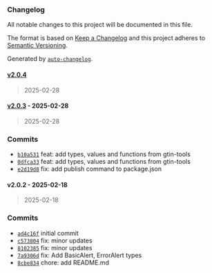 ### Changelog

All notable changes to this project will be documented in this file.

The format is based on [Keep a Changelog](https://keepachangelog.com/en/1.0.0/)
and this project adheres to [Semantic Versioning](https://semver.org/spec/v2.0.0.html).

Generated by [`auto-changelog`](https://github.com/CookPete/auto-changelog).

#### [v2.0.4](https://github.com/ChumsInc/chums-ui-utils/compare/v2.0.3...v2.0.4)

> 2025-02-28

#### [v2.0.3](https://github.com/ChumsInc/chums-ui-utils/compare/v2.0.2...v2.0.3) - 2025-02-28

> 2025-02-28

### Commits

- [`b10a531`](https://github.com/ChumsInc/chums-ui-utils/commit/b10a5313897c2f0c5a9898b8a59872fe370eee6e)  feat: add types, values and functions from gtin-tools
- [`0dfca33`](https://github.com/ChumsInc/chums-ui-utils/commit/0dfca335816596c47b782eaaeb55331d2372b539)  feat: add types, values and functions from gtin-tools
- [`e2d19d8`](https://github.com/ChumsInc/chums-ui-utils/commit/e2d19d83e2e67cd346808cabd099bb12ce462ce0)  fix: add publish command to package.json

#### v2.0.2 - 2025-02-18

> 2025-02-18

### Commits

- [`ad4c16f`](https://github.com/ChumsInc/chums-ui-utils/commit/ad4c16ff4a06c842ca415bb0d25ca0f0834e8cd9)  initial commit
- [`c573804`](https://github.com/ChumsInc/chums-ui-utils/commit/c5738048c4e831d5f67d1c1b1dfa014262b6c62a)  fix: minor updates
- [`8102385`](https://github.com/ChumsInc/chums-ui-utils/commit/8102385a48102ceb42bb41d726963db9829cc1bc)  fix: minor updates
- [`7a9306d`](https://github.com/ChumsInc/chums-ui-utils/commit/7a9306d004cfcce41c69d89402dd3f08e442c894)  fix: Add BasicAlert, ErrorAlert types
- [`8cbe834`](https://github.com/ChumsInc/chums-ui-utils/commit/8cbe8343f0fdce2424aa9bd0391b8bc1915bd87a)  chore: add README.md
